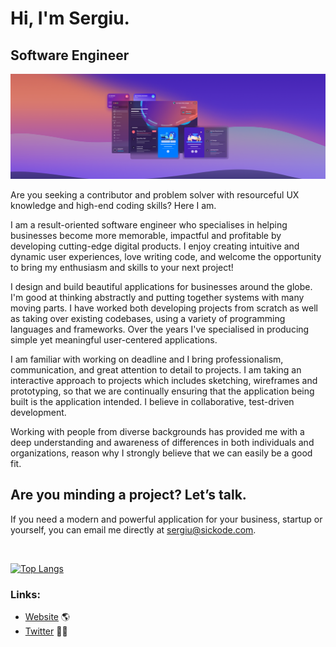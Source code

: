 # Hi, I'm Sergiu.

## Software Engineer

<img src="https://raw.githubusercontent.com/sergiuwaxmann/sergiuwaxmann/master/assets/header.png">

Are you seeking a contributor and problem solver with resourceful UX knowledge and high-end coding skills? Here I am.

I am a result-oriented software engineer who specialises in helping businesses become more memorable, impactful and profitable by developing cutting-edge digital products. I enjoy creating intuitive and dynamic user experiences, love writing code, and welcome the opportunity to bring my enthusiasm and skills to your next project!

I design and build beautiful applications for businesses around the globe. I'm good at thinking abstractly and putting together systems with many moving parts. I have worked both developing projects from scratch as well as taking over existing codebases, using a variety of programming languages and frameworks. Over the years I've specialised in producing simple yet meaningful user-centered applications.

I am familiar with working on deadline and I bring professionalism, communication, and great attention to detail to projects. I am taking an interactive approach to projects which includes sketching, wireframes and prototyping, so that we are continually ensuring that the application being built is the application intended. I believe in collaborative, test-driven development.

Working with people from diverse backgrounds has provided me with a deep understanding and awareness of differences in both individuals and organizations, reason why I strongly believe that we can easily be a good fit.

## Are you minding a project? Let’s talk.

If you need a modern and powerful application for your business, startup or yourself, you can email me directly at <a href="mailto:sergiu@sickode.com?subject=Let's%20talk">sergiu@sickode.com</a>.

<br>

[![Top Langs](https://sickodewebdesign-github-readme-stats.vercel.app/api/top-langs/?username=sergiuwaxmann&layout=compact&bg_color=1f1f47&title_color=2fb5fc&text_color=2fb5fc)](https://github.com/anuraghazra/github-readme-stats)

### Links:

- <a href="https://www.sickode.com">Website</a> 🌎
- <a href="https://www.twitter.com/sergiuwaxmann">Twitter</a> 🤟🏼
